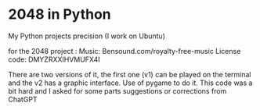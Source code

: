 # 2048 in Python
My Python projects 
precision (I work on Ubuntu)

for the 2048 project : 
Music: Bensound.com/royalty-free-music
License code: DMYZRXXIHVMUFX4I

There are two versions of it, the first one (v1) can be played on the terminal and the v2 has a graphic interface.
Use of pygame to do it.
This code was a bit hard and I asked for some parts suggestions or corrections from ChatGPT
